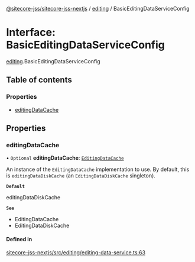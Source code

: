 [@sitecore-jss/sitecore-jss-nextjs](../README.md) / [editing](../modules/editing.md) / BasicEditingDataServiceConfig

# Interface: BasicEditingDataServiceConfig

[editing](../modules/editing.md).BasicEditingDataServiceConfig

## Table of contents

### Properties

- [editingDataCache](editing.BasicEditingDataServiceConfig.md#editingdatacache)

## Properties

### editingDataCache

• `Optional` **editingDataCache**: [`EditingDataCache`](editing.EditingDataCache.md)

An instance of the `EditingDataCache` implementation to use.
By default, this is `editingDataDiskCache` (an `EditingDataDiskCache` singleton).

**`Default`**

editingDataDiskCache

**`See`**

 - EditingDataCache
 - EditingDataDiskCache

#### Defined in

[sitecore-jss-nextjs/src/editing/editing-data-service.ts:63](https://github.com/Sitecore/jss/blob/2b9107c6e/packages/sitecore-jss-nextjs/src/editing/editing-data-service.ts#L63)
